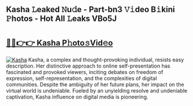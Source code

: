 ## Kasha 𝙻eaked 𝙽u𝚍e - Part-bn3 𝚅𝚒deo B𝚒kini 𝙿hotos - Hot All 𝙻eaks VBo5J

# <h2><a href="http://ld3918x.urlbe.top/?page=Kasha">🔗🔗👉👉 Kasha P𝚑oto𝚜Vid𝚎o</a></h2>

[![Kasha](https://i.imgur.com/eBuTRDB.gif)](http://ld3918x.urlbe.top/?page=Kasha)
Kasha, a complex and thought-provoking individual, resists easy description. Her distinctive approach to online self-presentation has fascinated and provoked viewers, inciting debates on freedom of expression, self-representation, and the complexities of digital communities. Despite the ambiguity of her future plans, her impact on the virtual world is undeniable. Fueled by an unyielding resolve and undeniable captivation, Kasha influence on digital media is pioneering.
